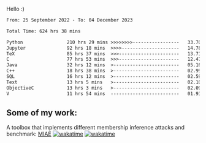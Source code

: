Hello :)


<!--START_SECTION:waka-->

```txt
From: 25 September 2022 - To: 04 December 2023

Total Time: 624 hrs 38 mins

Python                210 hrs 29 mins >>>>>>>>-----------------   33.70 %
Jupyter               92 hrs 18 mins  >>>>---------------------   14.78 %
TeX                   85 hrs 37 mins  >>>----------------------   13.71 %
C                     77 hrs 53 mins  >>>----------------------   12.47 %
Java                  32 hrs 12 mins  >------------------------   05.16 %
C++                   18 hrs 38 mins  >------------------------   02.99 %
SQL                   16 hrs 12 mins  >------------------------   02.59 %
Text                  13 hrs 5 mins   >------------------------   02.10 %
ObjectiveC            13 hrs 3 mins   >------------------------   02.09 %
V                     11 hrs 54 mins  -------------------------   01.91 %
```

<!--END_SECTION:waka-->

## Some of my work: 

A toolbox that implements different membership inference attacks and benchmark: [MIAE](https://github.com/RPI-DSPlab) [![wakatime](https://wakatime.com/badge/user/18ac89f5-baf8-49e6-a5ee-d9272435ce3a/project/3e6541fd-578f-4d9d-9080-f2a42b2d10e1.svg)](https://wakatime.com/badge/user/18ac89f5-baf8-49e6-a5ee-d9272435ce3a/project/3e6541fd-578f-4d9d-9080-f2a42b2d10e1) [![wakatime](https://wakatime.com/badge/user/18ac89f5-baf8-49e6-a5ee-d9272435ce3a/project/5d5826e9-c6d6-4d86-8b00-0d1608c5f167.svg)](https://wakatime.com/badge/user/18ac89f5-baf8-49e6-a5ee-d9272435ce3a/project/5d5826e9-c6d6-4d86-8b00-0d1608c5f167)
